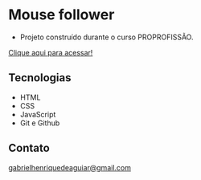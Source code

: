  # Mouse follower

 - Projeto construído durante o curso PROPROFISSÃO.

 [Clique aqui para acessar!](https://gabrielaguiar1573.github.io/mouseFollower/)

## Tecnologias

- HTML
- CSS
- JavaScript
- Git e Github

## Contato

gabrielhenriquedeaguiar@gmail.com
